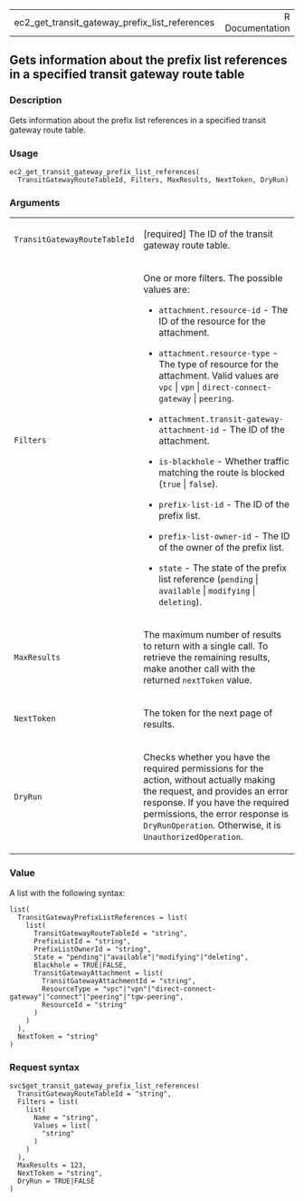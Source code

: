 <table style="width: 100%;">
<tbody>
<tr class="odd">
<td>ec2_get_transit_gateway_prefix_list_references</td>
<td style="text-align: right;">R Documentation</td>
</tr>
</tbody>
</table>

## Gets information about the prefix list references in a specified transit gateway route table

### Description

Gets information about the prefix list references in a specified transit
gateway route table.

### Usage

    ec2_get_transit_gateway_prefix_list_references(
      TransitGatewayRouteTableId, Filters, MaxResults, NextToken, DryRun)

### Arguments

<table>
<colgroup>
<col style="width: 35%" />
<col style="width: 65%" />
</colgroup>
<tbody>
<tr class="odd">
<td><code
id="ec2_get_transit_gateway_prefix_list_references_:_TransitGatewayRouteTableId">TransitGatewayRouteTableId</code></td>
<td><p>[required] The ID of the transit gateway route table.</p></td>
</tr>
<tr class="even">
<td><code
id="ec2_get_transit_gateway_prefix_list_references_:_Filters">Filters</code></td>
<td><p>One or more filters. The possible values are:</p>
<ul>
<li><p><code>attachment.resource-id</code> - The ID of the resource for
the attachment.</p></li>
<li><p><code>attachment.resource-type</code> - The type of resource for
the attachment. Valid values are <code>vpc</code> | <code>vpn</code> |
<code>direct-connect-gateway</code> | <code>peering</code>.</p></li>
<li><p><code>attachment.transit-gateway-attachment-id</code> - The ID of
the attachment.</p></li>
<li><p><code>is-blackhole</code> - Whether traffic matching the route is
blocked (<code>true</code> | <code>false</code>).</p></li>
<li><p><code>prefix-list-id</code> - The ID of the prefix list.</p></li>
<li><p><code>prefix-list-owner-id</code> - The ID of the owner of the
prefix list.</p></li>
<li><p><code>state</code> - The state of the prefix list reference
(<code>pending</code> | <code>available</code> | <code>modifying</code>
| <code>deleting</code>).</p></li>
</ul></td>
</tr>
<tr class="odd">
<td><code
id="ec2_get_transit_gateway_prefix_list_references_:_MaxResults">MaxResults</code></td>
<td><p>The maximum number of results to return with a single call. To
retrieve the remaining results, make another call with the returned
<code>nextToken</code> value.</p></td>
</tr>
<tr class="even">
<td><code
id="ec2_get_transit_gateway_prefix_list_references_:_NextToken">NextToken</code></td>
<td><p>The token for the next page of results.</p></td>
</tr>
<tr class="odd">
<td><code
id="ec2_get_transit_gateway_prefix_list_references_:_DryRun">DryRun</code></td>
<td><p>Checks whether you have the required permissions for the action,
without actually making the request, and provides an error response. If
you have the required permissions, the error response is
<code>DryRunOperation</code>. Otherwise, it is
<code>UnauthorizedOperation</code>.</p></td>
</tr>
</tbody>
</table>

### Value

A list with the following syntax:

    list(
      TransitGatewayPrefixListReferences = list(
        list(
          TransitGatewayRouteTableId = "string",
          PrefixListId = "string",
          PrefixListOwnerId = "string",
          State = "pending"|"available"|"modifying"|"deleting",
          Blackhole = TRUE|FALSE,
          TransitGatewayAttachment = list(
            TransitGatewayAttachmentId = "string",
            ResourceType = "vpc"|"vpn"|"direct-connect-gateway"|"connect"|"peering"|"tgw-peering",
            ResourceId = "string"
          )
        )
      ),
      NextToken = "string"
    )

### Request syntax

    svc$get_transit_gateway_prefix_list_references(
      TransitGatewayRouteTableId = "string",
      Filters = list(
        list(
          Name = "string",
          Values = list(
            "string"
          )
        )
      ),
      MaxResults = 123,
      NextToken = "string",
      DryRun = TRUE|FALSE
    )
